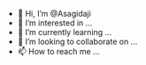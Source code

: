 - 👋 Hi, I’m @Asagidaji
- 👀 I’m interested in ...
- 🌱 I’m currently learning ...
- 💞️ I’m looking to collaborate on ...
- 📫 How to reach me ...

<!---
Asagidaji/Asagidaji is a ✨ special ✨ repository because its `README.md` (this file) appears on your GitHub profile.
You can click the Preview link to take a look at your changes.
--->
